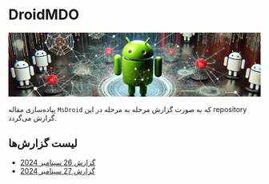 # DroidMDO
![DroidMDO](https://github.com/aboyou/DroidMDO/blob/main/imgs/img_header2.jpg)

پیاده‌سازی مقاله `MsDroid` که به صورت گزارش مرحله به مرحله در این repository گزارش می‌گردد.

## لیست گزارش‌ها
- [گزارش 26 سپتامبر 2024](https://github.com/aboyou/DroidMDO/tree/main/Reports/26-09-2024)
- [گزارش 27 سپتامبر 2024](https://github.com/aboyou/DroidMDO/tree/main/Reports/27-09-2024)
